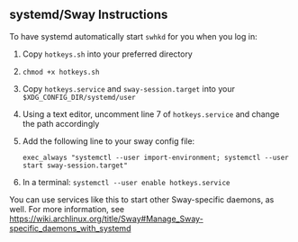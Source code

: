 ## systemd/Sway Instructions

To have systemd automatically start `swhkd` for you when you log in:

1. Copy `hotkeys.sh` into your preferred directory
2. `chmod +x hotkeys.sh`
3. Copy `hotkeys.service` and `sway-session.target` into your `$XDG_CONFIG_DIR/systemd/user`
4. Using a text editor, uncomment line 7 of `hotkeys.service` and change the path accordingly
5. Add the following line to your sway config file:

      `exec_always "systemctl --user import-environment; systemctl --user start sway-session.target"`
6. In a terminal: `systemctl --user enable hotkeys.service`

You can use services like this to start other Sway-specific daemons, as well. For more information, see https://wiki.archlinux.org/title/Sway#Manage_Sway-specific_daemons_with_systemd
